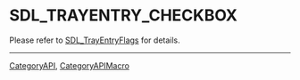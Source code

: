 # SDL_TRAYENTRY_CHECKBOX

Please refer to [SDL_TrayEntryFlags](SDL_TrayEntryFlags) for details.

----
[CategoryAPI](CategoryAPI), [CategoryAPIMacro](CategoryAPIMacro)

